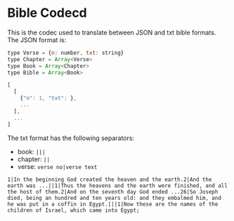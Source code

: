# Bible Codecd

This is the codec used to translate between JSON and txt bible formats. The JSON format is:

```javascript
type Verse = {n: number, txt: string}
type Chapter = Array<Verse>
type Book = Array<Chapter>
type Bible = Array<Book>

[
  [
    {"n": 1, "txt": },
    ...
  ],
  ...
]
```

The txt format has the following separators:

* book: `|||`
* chapter: `||`
* verse: `verse no|verse text`

```
1|In the beginning God created the heaven and the earth.2|And the earth was ...||1|Thus the heavens and the earth were finished, and all the host of them.2|And on the seventh day God ended ...26|So Joseph died, being an hundred and ten years old: and they embalmed him, and he was put in a coffin in Egypt.|||1|Now these are the names of the children of Israel, which came into Egypt;
```
